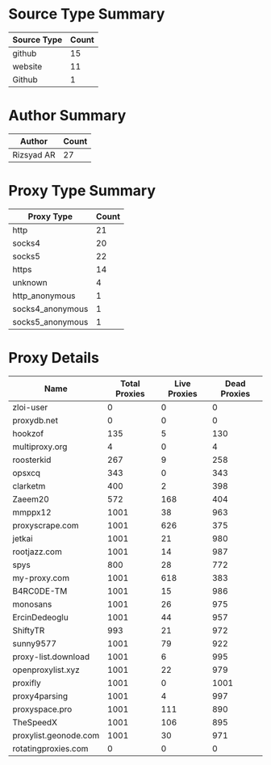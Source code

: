 # Source Type Summary

| Source Type | Count |
|-------------|-------|
| github | 15 |
| website | 11 |
| Github | 1 |


# Author Summary

| Author | Count |
|--------|-------|
| Rizsyad AR | 27 |


# Proxy Type Summary

| Proxy Type | Count |
|------------|-------|
| http | 21 |
| socks4 | 20 |
| socks5 | 22 |
| https | 14 |
| unknown | 4 |
| http_anonymous | 1 |
| socks4_anonymous | 1 |
| socks5_anonymous | 1 |


# Proxy Details

| Name | Total Proxies | Live Proxies | Dead Proxies |
|------|---------------|--------------|---------------|
| zloi-user | 0 | 0 | 0 |
| proxydb.net | 0 | 0 | 0 |
| hookzof | 135 | 5 | 130 |
| multiproxy.org | 4 | 0 | 4 |
| roosterkid | 267 | 9 | 258 |
| opsxcq | 343 | 0 | 343 |
| clarketm | 400 | 2 | 398 |
| Zaeem20 | 572 | 168 | 404 |
| mmppx12 | 1001 | 38 | 963 |
| proxyscrape.com | 1001 | 626 | 375 |
| jetkai | 1001 | 21 | 980 |
| rootjazz.com | 1001 | 14 | 987 |
| spys | 800 | 28 | 772 |
| my-proxy.com | 1001 | 618 | 383 |
| B4RC0DE-TM | 1001 | 15 | 986 |
| monosans | 1001 | 26 | 975 |
| ErcinDedeoglu | 1001 | 44 | 957 |
| ShiftyTR | 993 | 21 | 972 |
| sunny9577 | 1001 | 79 | 922 |
| proxy-list.download | 1001 | 6 | 995 |
| openproxylist.xyz | 1001 | 22 | 979 |
| proxifly | 1001 | 0 | 1001 |
| proxy4parsing | 1001 | 4 | 997 |
| proxyspace.pro | 1001 | 111 | 890 |
| TheSpeedX | 1001 | 106 | 895 |
| proxylist.geonode.com | 1001 | 30 | 971 |
| rotatingproxies.com | 0 | 0 | 0 |
